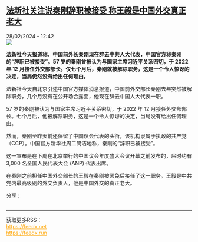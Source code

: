 <!--1709120702000-->
[法新社关注说秦刚辞职被接受 称王毅是中国外交真正老大](https://www.rfi.fr/cn/%E4%B8%AD%E5%9B%BD/20240228-%E6%B3%95%E6%96%B0%E7%A4%BE%E5%85%B3%E6%B3%A8%E7%A7%A6%E5%88%9A%E8%BE%9E%E8%81%8C%E8%A2%AB%E6%8E%A5%E5%8F%97-%E7%A7%B0%E7%8E%8B%E6%AF%85%E6%98%AF%E4%B8%AD%E5%9B%BD%E5%A4%96%E4%BA%A4%E7%9C%9F%E6%AD%A3%E8%80%81%E5%A4%A7)
------

<div>28/02/2024 - 12:42</div><img src="https://s.rfi.fr/media/display/b1088896-2c79-11ee-858a-005056bf30b7/w:1280/p:16x9/2023-07-25T110134Z_509863583_RC2LFZ9KXC0C_RTRMADP_3_CHINA-POLITICS.JPG"><p><strong>法新社今天报道称，中国前外长秦刚现在辞去中共人大代表，中国官方称秦刚的“辞职已被接受”。57 岁的秦刚曾被认为与国家主席习近平关系密切，于 2022 年 12 月接任外交部部长。仅七个月后，秦刚就被解除职务，这是一个令人惊讶的决定，当局仍然没有给出任何理由。        </strong></p><div><p>法新社今天自北京引述中国官方媒体消息报道，中国前外交部长秦刚去年突然被解除职务，几个月没有在公开场合露面，他现在辞去中国人大代表一职。</p><p>57 岁的秦刚被认为与国家主席习近平关系密切，于 2022 年 12 月接任外交部部长。七个月后，他被解除职务，这是一个令人惊讶的决定，当局没有给出任何理由。</p><p>然而，秦刚至昨天前还保留了中国议会代表的头衔，该机构隶属于执政的共产党（CCP）。中国官方新华社周二简洁地称，秦刚的“辞职已被接受”。</p><p>这一宣布是在下周在北京举行的中国议会年度盛大会议开幕之前发布的，届时约有 3,000 名全国人民代表大会 (ANP) 代表出席。</p><p>在秦刚之前担任中国外交部长的王毅在秦刚被罢免后接任了这一职务。王毅是中共党内最高级别的外交负责人，他是中国外交的真正老大。</p><div data-selfpromo-newsletter></div><div data-selfpromo-app></div></div><div><div>分享 :</div><div><a href="https://www.facebook.com/dialog/share?app_id=113191652055439&amp;href=https%3A%2F%2Frfi.my%2FANs5.F&amp;redirect_uri=https%3A%2F%2Fwww.rfi.fr%2Fcn%2F%25E4%25B8%25AD%25E5%259B%25BD%2F20240228-%25E6%25B3%2595%25E6%2596%25B0%25E7%25A4%25BE%25E5%2585%25B3%25E6%25B3%25A8%25E7%25A7%25A6%25E5%2588%259A%25E8%25BE%259E%25E8%2581%258C%25E8%25A2%25AB%25E6%258E%25A5%25E5%258F%2597-%25E7%25A7%25B0%25E7%258E%258B%25E6%25AF%2585%25E6%2598%25AF%25E4%25B8%25AD%25E5%259B%25BD%25E5%25A4%2596%25E4%25BA%25A4%25E7%259C%259F%25E6%25AD%25A3%25E8%2580%2581%25E5%25A4%25A7&amp;locale=zh_CN" target="_blank" rel="noopener nofollow"><span></span></a><a href="whatsapp://send?text=%E6%B3%95%E6%96%B0%E7%A4%BE%E5%85%B3%E6%B3%A8%E8%AF%B4%E7%A7%A6%E5%88%9A%E8%BE%9E%E8%81%8C%E8%A2%AB%E6%8E%A5%E5%8F%97%20%E7%A7%B0%E7%8E%8B%E6%AF%85%E6%98%AF%E4%B8%AD%E5%9B%BD%E5%A4%96%E4%BA%A4%E7%9C%9F%E6%AD%A3%E8%80%81%E5%A4%A7%20-%20https%3A%2F%2Frfi.my%2FANs5.W" target="_blank" rel="noopener nofollow"><span></span></a><a href="https://web.whatsapp.com/send?text=%E6%B3%95%E6%96%B0%E7%A4%BE%E5%85%B3%E6%B3%A8%E8%AF%B4%E7%A7%A6%E5%88%9A%E8%BE%9E%E8%81%8C%E8%A2%AB%E6%8E%A5%E5%8F%97%20%E7%A7%B0%E7%8E%8B%E6%AF%85%E6%98%AF%E4%B8%AD%E5%9B%BD%E5%A4%96%E4%BA%A4%E7%9C%9F%E6%AD%A3%E8%80%81%E5%A4%A7%20-%20https%3A%2F%2Frfi.my%2FANs5.W" target="_blank" rel="noopener nofollow"><span></span></a><a href="https://x.com/intent/tweet?url=https%3A%2F%2Frfi.my%2FANs5.X&amp;via=RFI_Cn&amp;related=RFI_Cn&amp;text=%E6%B3%95%E6%96%B0%E7%A4%BE%E5%85%B3%E6%B3%A8%E8%AF%B4%E7%A7%A6%E5%88%9A%E8%BE%9E%E8%81%8C%E8%A2%AB%E6%8E%A5%E5%8F%97%20%E7%A7%B0%E7%8E%8B%E6%AF%85%E6%98%AF%E4%B8%AD%E5%9B%BD%E5%A4%96%E4%BA%A4%E7%9C%9F%E6%AD%A3%E8%80%81%E5%A4%A7&amp;lang=zh-cn" target="_blank" rel="noopener nofollow"><span></span></a><span data-root-share><share-button v-on:open="openModal"></share-button><share-modal v-if="displayModal" v-on:close="closeModal"></share-modal></span></div></div><br><hr><div>获取更多RSS：<br><a href="https://feedx.net" style="color:orange" target="_blank">https://feedx.net</a> <br><a href="https://feedx.run" style="color:orange" target="_blank">https://feedx.run</a><br></div>

